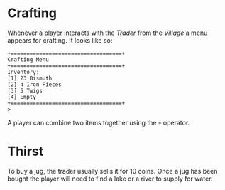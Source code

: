 # Crafting
Whenever a player interacts with the *Trader* from the *Village* a menu appears for crafting. It looks like so:

```
+===================================+
Crafting Menu
+===================================+
Inventory:
[1] 23 Bismuth
[2] 4 Iron Pieces
[3] 5 Twigs
[4] Empty
+===================================+
>
```

A player can combine two items together using the `+` operator.

# Thirst
To buy a jug, the trader usually sells it for 10 coins. Once a jug has been bought the player will need to find a lake or a river to supply for water. 
